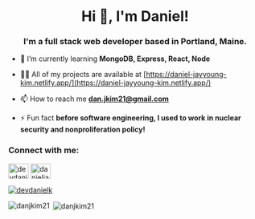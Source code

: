 <h1 align="center">Hi 👋, I'm Daniel!</h1>
<h3 align="center">I'm a full stack web developer based in Portland, Maine.</h3>

- 🌱 I’m currently learning **MongoDB, Express, React, Node**

- 👨‍💻 All of my projects are available at [https://daniel-jayyoung-kim.netlify.app/](https://daniel-jayyoung-kim.netlify.app/)

- 📫 How to reach me **dan.jkim21@gmail.com**

- ⚡ Fun fact **before software engineering, I used to work in nuclear security and nonproliferation policy!**

<h3 align="left">Connect with me:</h3>
<p align="left">
<a href="https://twitter.com/devdanielk" target="blank"><img align="center" src="https://raw.githubusercontent.com/rahuldkjain/github-profile-readme-generator/master/src/images/icons/Social/twitter.svg" alt="devdanielk" height="30" width="40" /></a>
<a href="https://linkedin.com/in/danieljayyoungkim/" target="blank"><img align="center" src="https://raw.githubusercontent.com/rahuldkjain/github-profile-readme-generator/master/src/images/icons/Social/linked-in-alt.svg" alt="danieljayyoungkim/" height="30" width="40" /></a>
</p>

<p align="left"> <a href="https://twitter.com/devdanielk" target="blank"><img src="https://img.shields.io/twitter/follow/devdanielk?logo=twitter&style=for-the-badge" alt="devdanielk" /></a> </p>

<p><img align="left" src="https://github-readme-stats.vercel.app/api/top-langs?username=danjkim21&show_icons=true&locale=en&layout=compact" alt="danjkim21" /></p>

<p>&nbsp;<img align="center" src="https://github-readme-stats.vercel.app/api?username=danjkim21&show_icons=true&locale=en" alt="danjkim21" /></p>
